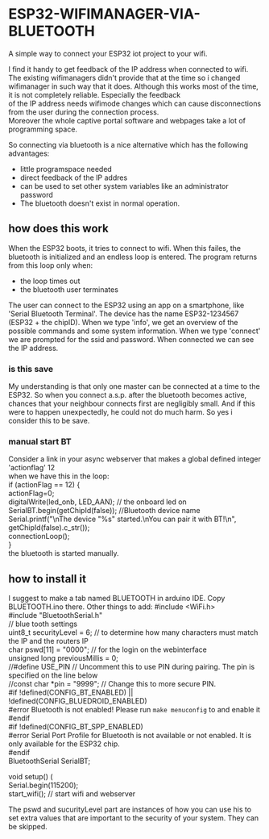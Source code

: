 # ESP32-WIFIMANAGER-VIA-BLUETOOTH
A simple way to connect your ESP32 iot project to your wifi.

I find it handy to get feedback of the IP address when connected to wifi. The existing wifimanagers didn't provide that at the time
so i changed wifimanager in such way that it does. Although this works most of the time, it is not completely reliable. Especially the feedback<br>
of the IP address needs wifimode changes which can cause disconnections from the user during the connection process.<br>
Moreover the whole captive portal software and webpages take a lot of programming space. 

So connecting via bluetooth is a nice alternative which has the following advantages:
- little programspace needed
- direct feedback of the IP addres
- can be used to set other system variables like an administrator password
- The bluetooth doesn't exist in normal operation.
## how does this work ##
When the ESP32 boots, it tries to connect to wifi. When this failes, the bluetooth is initialized and an endless loop is entered.
The program returns from this loop only when:
- the loop times out
- the bluetooth user terminates

The user can connect to the ESP32 using an app on a smartphone, like 'Serial Bluetooth Terminal'. The device has the name ESP32-1234567 (ESP32 + the chipID). When we type 'info', we get an overview
of the possible commands and some system information. When we type 'connect' we are prompted for the ssid and password. When connected we can
see the IP address.

### is this save ###
My understanding is that only one master can be connected at a time to the ESP32.  So when you connect a.s.p. after the bluetooth becomes active, chances that your neighbour connects first are negligibly small. And if this were to happen unexpectedly, he could not do much harm. So yes i consider this to be save.

### manual start BT ###
Consider a link in your async webserver that makes a global defined integer 'actionflag' 12<br>
when we have this in the loop:<br>
    if (actionFlag == 12) { <br>
     actionFlag=0;<br>
     digitalWrite(led_onb, LED_AAN); // the onboard led on<br>
     SerialBT.begin(getChipId(false)); //Bluetooth device name<br>
     Serial.printf("\nThe device \"%s\" started.\nYou can pair it with BT!\n", getChipId(false).c_str());<br>
     connectionLoop();<br>
    }<br>
the bluetooth is started manually.
## how to install it ##
I suggest to make a tab named BLUETOOTH in arduino IDE. Copy BLUETOOTH.ino there.
Other things to add:
#include <WiFi.h><br>
#include "BluetoothSerial.h"<br>
// blue tooth settings <br>
uint8_t securityLevel = 6; // to determine how many characters must match the IP and the routers IP<br>
char pswd[11] = "0000";  // for the login on the webinterface<br>
unsigned long previousMillis = 0;<br>
//#define USE_PIN // Uncomment this to use PIN during pairing. The pin is specified on the line below<br>
//const char *pin = "9999"; // Change this to more secure PIN.<br>
#if !defined(CONFIG_BT_ENABLED) || !defined(CONFIG_BLUEDROID_ENABLED)<br>
#error Bluetooth is not enabled! Please run `make menuconfig` to and enable it<br>
#endif<br>
#if !defined(CONFIG_BT_SPP_ENABLED)<br>
  #error Serial Port Profile for Bluetooth is not available or not enabled. It is only available for the ESP32 chip.<br>
#endif<br>
BluetoothSerial SerialBT;<br>

void setup() (<br>
  Serial.begin(115200);<br>
  start_wifi(); // start wifi and webserver<br>

The pswd and sucurityLevel part are instances of how you can use his to set extra values that are important to the security of your system. They can be skipped.   
